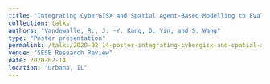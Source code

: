 ```yaml
---
title: "Integrating CyberGISX and Spatial Agent-Based Modelling to Evaluate Emergency Evacuation Time"
collection: talks
authors: "Vandewalle, R., J. -Y. Kang, D. Yin, and S. Wang"
type: "Poster presentation"
permalink: /talks/2020-02-14-poster-integrating-cybergisx-and-spatial-agent-based-modelling
venue: "SESE Research Review"
date: 2020-02-14
location: "Urbana, IL"
---
```


